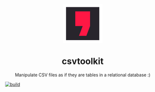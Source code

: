 <div align="center">
    <img src="src/main/resources/icon.png" />
    <h1>csvtoolkit</h1>
    <p>Manipulate CSV files as if they are tables in a relational database :)</p>
</div>

[![build](https://github.com/Thijsiez/csvtoolkit/actions/workflows/build.yaml/badge.svg?branch=main)](https://github.com/Thijsiez/csvtoolkit/actions/workflows/build.yaml)
